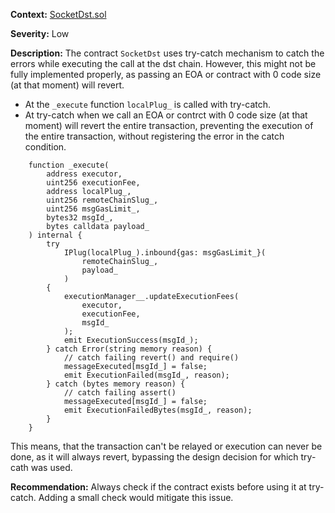 **Context:**  [SocketDst.sol](https://github.com/SocketDotTech/socket-DL/blob/master/contracts/socket/SocketDst.sol#L190)

**Severity:** Low

**Description:**
The contract `SocketDst` uses try-catch mechanism to catch the errors while executing the call at the dst chain. However, this might not be fully implemented properly, as passing an EOA or contract with 0 code size (at that moment) will revert. 

- At the `_execute` function `localPlug_` is called with try-catch.
- At try-catch when we call an EOA or contrct with 0 code size (at that moment) will revert the entire transaction, preventing the execution of the entire transaction, without registering the error in the catch condition. 

```solidity
    function _execute(
        address executor,
        uint256 executionFee,
        address localPlug_,
        uint256 remoteChainSlug_,
        uint256 msgGasLimit_,
        bytes32 msgId_,
        bytes calldata payload_
    ) internal {
        try
            IPlug(localPlug_).inbound{gas: msgGasLimit_}(
                remoteChainSlug_,
                payload_
            )
        {
            executionManager__.updateExecutionFees(
                executor,
                executionFee,
                msgId_
            );
            emit ExecutionSuccess(msgId_);
        } catch Error(string memory reason) {
            // catch failing revert() and require()
            messageExecuted[msgId_] = false;
            emit ExecutionFailed(msgId_, reason);
        } catch (bytes memory reason) {
            // catch failing assert()
            messageExecuted[msgId_] = false;
            emit ExecutionFailedBytes(msgId_, reason);
        }
    }
 ```

This means, that the transaction can't be relayed or execution can never be done, as it will always revert, bypassing the design decision for which try-cath was used.

**Recommendation:**
Always check if the contract exists before using it at try-catch. Adding a small check would mitigate this issue.
